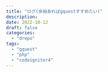 ```yaml
---
title: "ログ(余裕あればgquestすすめたい)"
description:
date: 2022-10-12
draft: false
categories:
  - "drepo"
tags:
  - "gquest"
  - "php"
  - "codeigniter4"
---
```

